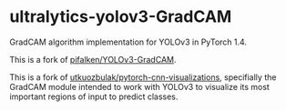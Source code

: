 # ultralytics-yolov3-GradCAM
GradCAM algorithm implementation for YOLOv3 in PyTorch 1.4.

This is a fork of [pifalken/YOLOv3-GradCAM](https://github.com/pifalken/YOLOv3-GradCAM).

This is a fork of [utkuozbulak/pytorch-cnn-visualizations](https://github.com/utkuozbulak/pytorch-cnn-visualizations), specifially the GradCAM module intended to work with YOLOv3 to visualize its most important regions of input to predict classes.
